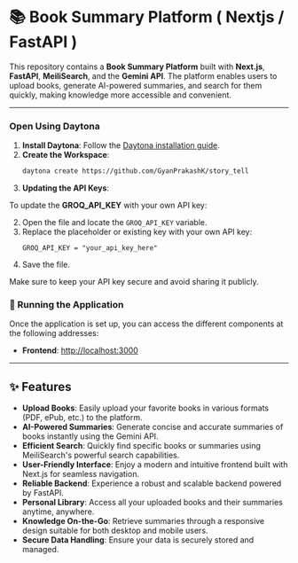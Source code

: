 # 📚 Book Summary Platform ( Nextjs / FastAPI )

This repository contains a **Book Summary Platform** built with **Next.js**, **FastAPI**, **MeiliSearch**, and the **Gemini API**. The platform enables users to upload books, generate AI-powered summaries, and search for them quickly, making knowledge more accessible and convenient.

---

### Open Using Daytona

1. **Install Daytona**: Follow the [Daytona installation guide](https://www.daytona.io/docs/installation/installation/).
2. **Create the Workspace**:
   ```bash
   daytona create https://github.com/GyanPrakashK/story_tell
   ```
3. **Updating the API Keys**:

To update the **GROQ_API_KEY** with your own API key:


2. Open the file and locate the `GROQ_API_KEY` variable.
3. Replace the placeholder or existing key with your own API key:
   ```.env.local
   GROQ_API_KEY = "your_api_key_here"
   ```
4. Save the file.

Make sure to keep your API key secure and avoid sharing it publicly.

### 🚀 Running the Application

Once the application is set up, you can access the different components at the following addresses:

- **Frontend**: [http://localhost:3000](http://localhost:3000)

---

## ✨ Features

- **Upload Books**: Easily upload your favorite books in various formats (PDF, ePub, etc.) to the platform.
- **AI-Powered Summaries**: Generate concise and accurate summaries of books instantly using the Gemini API.
- **Efficient Search**: Quickly find specific books or summaries using MeiliSearch's powerful search capabilities.
- **User-Friendly Interface**: Enjoy a modern and intuitive frontend built with Next.js for seamless navigation.
- **Reliable Backend**: Experience a robust and scalable backend powered by FastAPI.
- **Personal Library**: Access all your uploaded books and their summaries anytime, anywhere.
- **Knowledge On-the-Go**: Retrieve summaries through a responsive design suitable for both desktop and mobile users.
- **Secure Data Handling**: Ensure your data is securely stored and managed.